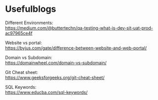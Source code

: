 # Usefulblogs
Different Environments:  
https://medium.com/@buttertechn/qa-testing-what-is-dev-sit-uat-prod-ac97965ce4f  

Website vs portal:  
https://byjus.com/gate/difference-between-website-and-web-portal/  

Domain vs Subdomain:  
https://domainwheel.com/domain-vs-subdomain/  

Git Cheat sheet:  
https://www.geeksforgeeks.org/git-cheat-sheet/  

SQL Keywords:  
https://www.educba.com/sql-keywords/ 
